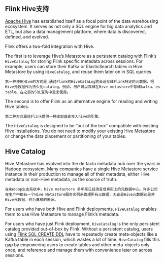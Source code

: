## Flink Hive支持

[Apache Hive](https://hive.apache.org/) has established itself as a focal point of the data warehousing ecosystem. It serves as not only a SQL engine for big data analytics and ETL, but also a data management platform, where data is discovered, defined, and evolved.

Flink offers a two-fold integration with Hive.

The first is to leverage Hive’s Metastore as a persistent catalog with Flink’s `HiveCatalog` for storing Flink specific metadata across sessions. For example, users can store their Kafka or ElasticSearch tables in Hive Metastore by using `HiveCatalog`, and reuse them later on in SQL queries.

```
第一种使用HIve的方式是,通过Flink的HiveCataLog跨会话存储Flink特定的元数据，把Hive元数据作为持久化catalog。例如，用户可以存储在Hive metastore中存储kafka、es table。在之后的SQL查询中重复使用。
```



The second is to offer Flink as an alternative engine for reading and writing Hive tables.

```
第二种方式是给Flink提供一种读取或者写入hive的引擎。
```



The `HiveCatalog` is designed to be “out of the box” compatible with existing Hive installations. You do not need to modify your existing Hive Metastore or change the data placement or partitioning of your tables.

## Hive Catalog

Hive Metastore has evolved into the de facto metadata hub over the years in Hadoop ecosystem. Many companies have a single Hive Metastore service instance in their production to manage all of their metadata, either Hive metadata or non-Hive metadata, as the source of truth.

```
在Hadoop生态系统中，hive metastore 多年来已经演变成事实上的元数据中心。许多公司在生产中都有一个Hive Metastore服务实例来管理所有元数据，无论是Hive元数据还是非Hive元数据，作为真相的来源。
```



For users who have both Hive and Flink deployments, `HiveCatalog` enables them to use Hive Metastore to manage Flink’s metadata.

For users who have just Flink deployment, `HiveCatalog` is the only persistent catalog provided out-of-box by Flink. Without a persistent catalog, users using [Flink SQL CREATE DDL](https://ci.apache.org/projects/flink/flink-docs-release-1.13/docs/dev/table/sql/create/) have to repeatedly create meta-objects like a Kafka table in each session, which wastes a lot of time. `HiveCatalog` fills this gap by empowering users to create tables and other meta-objects only once, and reference and manage them with convenience later on across sessions.